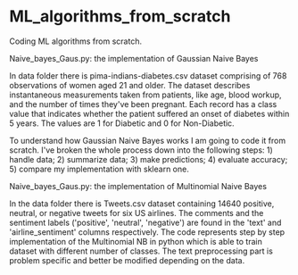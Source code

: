 # ML_algorithms_from_scratch
Coding ML algorithms from scratch.

Naive_bayes_Gaus.py: the implementation of Gaussian Naive Bayes 

In data folder there is pima-indians-diabetes.csv dataset comprising of 768 observations of women aged 21 and older. The dataset describes 
instantaneous measurements taken from patients, like age, blood workup, and the number of times they've been pregnant. Each record has a 
class value that indicates whether the patient suffered an onset of diabetes within 5 years. The values are 1 for Diabetic and 0 for 
Non-Diabetic.

To understand how Gaussian Naive Bayes works I am going to code it from scratch. I've broken the whole process down into the following steps: 1) handle data; 2) summarize data; 3) make predictions; 4) evaluate accuracy; 5) compare my implementation with sklearn one.

Naive_bayes_Gaus.py: the implementation of Multinomial Naive Bayes

In the data folder there is Tweets.csv dataset containing 14640 positive, neutral, or negative tweets for six US airlines. The comments and the sentiment labels ('positive', 'neutral', 'negative') are found in the 'text' and 'airline_sentiment' columns respectively.
The code represents step by step implementation of the Multinomial NB in python which is able to train dataset with different number of classes. The text preprocessing part is problem specific and better be modified depending on the data.

